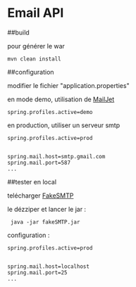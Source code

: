 # Email API

##build

pour générer le war
```
mvn clean install
```


##configuration

modifier le fichier "application.properties"

en mode demo, utilisation de [MailJet](https://app.mailjet.com) 
````
spring.profiles.active=demo
````

en production, utiliser un serveur smtp 
````
spring.profiles.active=prod


spring.mail.host=smtp.gmail.com
spring.mail.port=587
...
````


##tester en local

telécharger [FakeSMTP](http://nilhcem.github.com/FakeSMTP/downloads/fakeSMTP-latest.zip)

le dézziper et lancer le jar :
````
 java -jar fakeSMTP.jar
````

configuration :
````
spring.profiles.active=prod


spring.mail.host=localhost
spring.mail.port=25
...
````